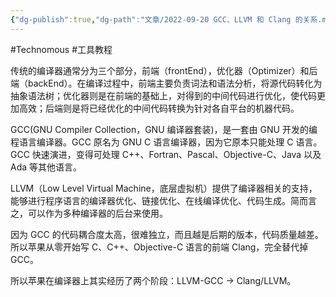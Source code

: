 ```yaml
---
{"dg-publish":true,"dg-path":"文章/2022-09-20 GCC、LLVM 和 Clang 的关系.md","permalink":"/文章/2022-09-20 GCC、LLVM 和 Clang 的关系/","dgEnableSearch":"true"}
---
```


#Technomous #工具教程

传统的编译器通常分为三个部分，前端（frontEnd），优化器（Optimizer）和后端（backEnd）。在编译过程中，前端主要负责词法和语法分析，将源代码转化为抽象语法树；优化器则是在前端的基础上，对得到的中间代码进行优化，使代码更加高效；后端则是将已经优化的中间代码转换为针对各自平台的机器代码。

GCC(GNU Compiler Collection，GNU 编译器套装)，是一套由 GNU 开发的编程语言编译器。GCC 原名为 GNU C 语言编译器，因为它原本只能处理 C 语言。GCC 快速演进，变得可处理 C++、Fortran、Pascal、Objective-C、Java 以及 Ada 等其他语言。

LLVM（Low Level Virtual Machine，底层虚拟机）提供了编译器相关的支持，能够进行程序语言的编译器优化、链接优化、在线编译优化、代码生成。简而言之，可以作为多种编译器的后台来使用。

因为 GCC 的代码耦合度太高，很难独立，而且越是后期的版本，代码质量越差。所以苹果从零开始写 C、C++、Objective-C 语言的前端 Clang，完全替代掉 GCC。

所以苹果在编译器上其实经历了两个阶段：LLVM-GCC -> Clang/LLVM。